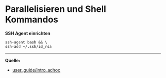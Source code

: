 # Parallelisieren und Shell Kommandos

**SSH Agent einrichten**
```
ssh-agent bash && \
ssh-add ~/.ssh/id_rsa
```

****


**Quelle:**
* [user_guide/intro_adhoc](https://docs.ansible.com/ansible/latest/user_guide/intro_adhoc.html)